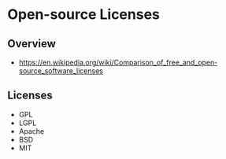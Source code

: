 # Open-source Licenses


## Overview

- https://en.wikipedia.org/wiki/Comparison_of_free_and_open-source_software_licenses


## Licenses

- GPL
- LGPL
- Apache
- BSD
- MIT
